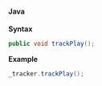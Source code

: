 #### Java

**Syntax**

```java
public void trackPlay();
```

**Example**

```java
_tracker.trackPlay();
```